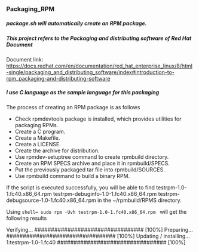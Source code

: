 ### Packaging_RPM

##### package.sh will automatically create an RPM package.

##### This project refers to the Packaging and distributing software of Red Hat Document

Document link: https://docs.redhat.com/en/documentation/red_hat_enterprise_linux/8/html-single/packaging_and_distributing_software/index#introduction-to-rpm_packaging-and-distributing-software

##### I use C language as the sample language for this packaging

The process of creating an RPM package is as follows
- Check rpmdevtools package is installed, which provides utilities for packaging RPMs.
- Create a C program.
- Create a Makefile.
- Create a LICENSE. 
- Create the archive for distribution.
- Use rpmdev-setuptree command to create rpmbuild directory.
- Create an RPM SPECS archive and place it in rpmbuild/SPECS.
- Put the previously packaged tar file into rpmbuild/SOURCES.
- Use rpmbuild command to build a binary RPM.

If the script is executed successfully, you will be able to find 
testrpm-1.0-1.fc40.x86_64.rpm 
testrpm-debuginfo-1.0-1.fc40.x86_64.rpm 
testrpm-debugsource-1.0-1.fc40.x86_64.rpm in the ~/rpmbuild/RPMS directory.

Using ```shell= sudo rpm -Uvh testrpm-1.0-1.fc40.x86_64.rpm ``` will get the following results

Verifying...                          ################################# [100%]
Preparing...                          ################################# [100%]
Updating / installing...
   1:testrpm-1.0-1.fc40               ################################# [100%]
